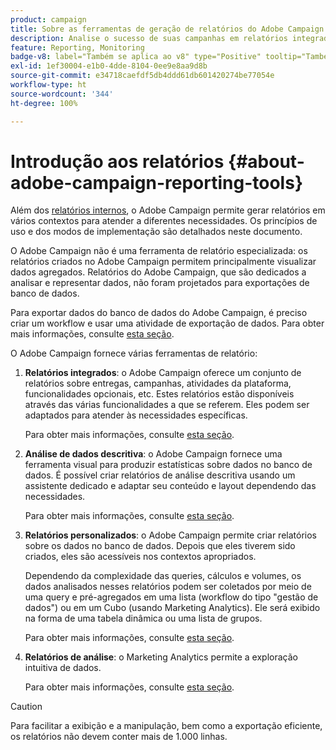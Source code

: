 ```yaml
---
product: campaign
title: Sobre as ferramentas de geração de relatórios do Adobe Campaign
description: Analise o sucesso de suas campanhas em relatórios integrados ou personalizados
feature: Reporting, Monitoring
badge-v8: label="Também se aplica ao v8" type="Positive" tooltip="Também se aplica ao Campaign v8"
exl-id: 1ef30004-e1b0-4dde-8104-0ee9e8aa9d8b
source-git-commit: e34718caefdf5db4ddd61db601420274be77054e
workflow-type: ht
source-wordcount: '344'
ht-degree: 100%

---
```


# Introdução aos relatórios {#about-adobe-campaign-reporting-tools}



Além dos [relatórios internos](../../reporting/using/about-campaign-built-in-reports.md), o Adobe Campaign permite gerar relatórios em vários contextos para atender a diferentes necessidades. Os princípios de uso e dos modos de implementação são detalhados neste documento.

O Adobe Campaign não é uma ferramenta de relatório especializada: os relatórios criados no Adobe Campaign permitem principalmente visualizar dados agregados. Relatórios do Adobe Campaign, que são dedicados a analisar e representar dados, não foram projetados para exportações de banco de dados.

Para exportar dados do banco de dados do Adobe Campaign, é preciso criar um workflow e usar uma atividade de exportação de dados. Para obter mais informações, consulte [esta seção](../../workflow/using/about-action-activities.md).

O Adobe Campaign fornece várias ferramentas de relatório:

1. **Relatórios integrados**: o Adobe Campaign oferece um conjunto de relatórios sobre entregas, campanhas, atividades da plataforma, funcionalidades opcionais, etc. Estes relatórios estão disponíveis através das várias funcionalidades a que se referem. Eles podem ser adaptados para atender às necessidades específicas.

   Para obter mais informações, consulte [esta seção](../../reporting/using/about-campaign-built-in-reports.md).

1. **Análise de dados descritiva**: o Adobe Campaign fornece uma ferramenta visual para produzir estatísticas sobre dados no banco de dados. É possível criar relatórios de análise descritiva usando um assistente dedicado e adaptar seu conteúdo e layout dependendo das necessidades.

   Para obter mais informações, consulte [esta seção](../../reporting/using/about-descriptive-analysis.md).

1. **Relatórios personalizados**: o Adobe Campaign permite criar relatórios sobre os dados no banco de dados. Depois que eles tiverem sido criados, eles são acessíveis nos contextos apropriados.

   Dependendo da complexidade das queries, cálculos e volumes, os dados analisados nesses relatórios podem ser coletados por meio de uma query e pré-agregados em uma lista (workflow do tipo &quot;gestão de dados&quot;) ou em um Cubo (usando Marketing Analytics). Ele será exibido na forma de uma tabela dinâmica ou uma lista de grupos.

   Para obter mais informações, consulte [esta seção](../../reporting/using/about-reports-creation-in-campaign.md).

1. **Relatórios de análise**: o Marketing Analytics permite a exploração intuitiva de dados.

   Para obter mais informações, consulte [esta seção](../../reporting/using/ac-cubes.md).

>[!CAUTION]
>
>Para facilitar a exibição e a manipulação, bem como a exportação eficiente, os relatórios não devem conter mais de 1.000 linhas.
